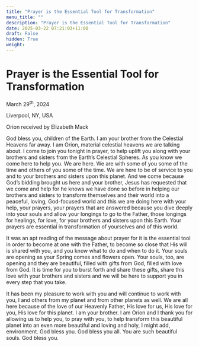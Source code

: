 ```yaml
---
title: "Prayer is the Essential Tool for Transformation"
menu_title: ""
description: "Prayer is the Essential Tool for Transformation"
date: 2025-03-22 07:21:03+11:00
draft: False
hidden: True
weight:
---
```

# Prayer is the Essential Tool for Transformation

March 29<sup>th</sup>, 2024

Liverpool, NY, USA

Orion received by Elizabeth Mack

God bless you, children of the Earth. I am your brother from the Celestial Heavens far away. I am Orion, material celestial heavens we are talking about. I come to join you tonight in prayer, to help uplift you along with your brothers and sisters from the Earth’s Celestial Spheres. As you know we come here to help you. We are here. We are with some of you some of the time and others of you some of the time. We are here to be of service to you and to your brothers and sisters upon this planet. And we come because God’s bidding brought us here and your brother, Jesus has requested that we come and help for he knows we have done so before in helping our brothers and sisters to transform themselves and their world into a peaceful, loving, God-focused world and this we are doing here with your help, your prayers, your prayers that are answered because you dive deeply into your souls and allow your longings to go to the Father, those longings for healings, for love, for your brothers and sisters upon this Earth. Your prayers are essential in transformation of yourselves and of this world.

It was an apt reading of the message about prayer for it is the essential tool in order to become at one with the Father, to become so close that His will is shared with you, and you know what to do and when to do it. Your souls are opening as your Spring comes and flowers open. Your souls, too, are opening and they are beautiful, filled with gifts from God, filled with love from God. It is time for you to burst forth and share these gifts, share this love with your brothers and sisters and we will be here to support you in every step that you take.

It has been my pleasure to work with you and will continue to work with you, I and others from my planet and from other planets as well. We are all here because of the love of our Heavenly Father, His love for us, His love for you, His love for this planet. I am your brother. I am Orion and I thank you for allowing us to help you, to pray with you, to help transform this beautiful planet into an even more beautiful and loving and holy, I might add, environment. God bless you. God bless you all. You are such beautiful souls. God bless you.
